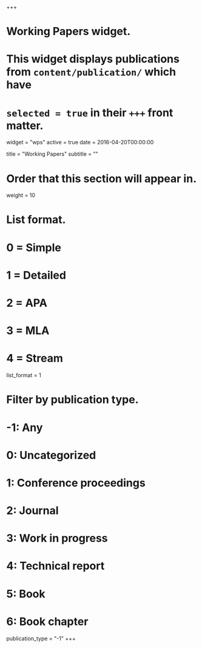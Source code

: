 +++
# Working Papers widget.
# This widget displays publications from `content/publication/` which have
# `selected = true` in their `+++` front matter.
widget = "wps"
active = true
date = 2016-04-20T00:00:00

title = "Working Papers"
subtitle = ""

# Order that this section will appear in.
weight = 10

# List format.
#   0 = Simple
#   1 = Detailed
#   2 = APA
#   3 = MLA
#   4 = Stream
list_format = 1

# Filter by publication type.
# -1: Any
#  0: Uncategorized
#  1: Conference proceedings
#  2: Journal
#  3: Work in progress
#  4: Technical report
#  5: Book
#  6: Book chapter
publication_type = "-1"
+++

